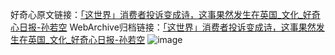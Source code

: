 好奇心原文链接：[「这世界」消费者投诉变成诗，这事果然发生在英国_文化_好奇心日报-孙若空](https://www.qdaily.com/articles/3843.html)
WebArchive归档链接：[「这世界」消费者投诉变成诗，这事果然发生在英国_文化_好奇心日报-孙若空](http://web.archive.org/web/20190623153105/https://www.qdaily.com/articles/3843.html)
![image](http://ww3.sinaimg.cn/large/007d5XDpgy1g3vdf7chdij30u05eb7wh)